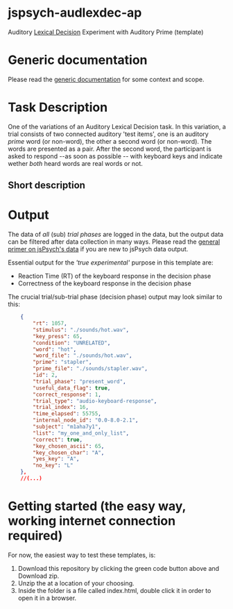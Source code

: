 # jspsych-audlexdec-ap
Auditory [Lexical Decision](https://en.wikipedia.org/wiki/Lexical_decision_task) Experiment with Auditory Prime (template)

# Generic documentation
Please read the [generic documentation](https://github.com/UiL-OTS-labs/jspsych-uil-template-docs) for some context and scope.

# Task Description
One of the variations of an Auditory Lexical Decision task. In this variation, a trial consists of two connected auditory 'test items', one is an auditory _prime_ word (or non-word), the other a second word (or non-word). The words are presented as a pair. After the second word, the participant is asked to respond --as soon as possible -- with keyboard keys and indicate wether _both_ heard words are real words or not.  

## Short description
# Output

The data of _all_ (sub) _trial phases_ are logged in the data, but the output data can be filtered after data collection in many ways.
Please read the [general primer on jsPsych's data](https://github.com/UiL-OTS-labs/jspsych-output) if you are new to jsPsych data output.

Essential output for the _'true experimental'_ purpose in this template are:

- Reaction Time (RT) of the keyboard response in the decision phase
- Correctness of the keyboard response in the decision phase

The crucial trial/sub-trial phase (decision phase) output may look similar to this:

```json
	{
		"rt": 1057,
		"stimulus": "./sounds/hot.wav",
		"key_press": 65,
		"condition": "UNRELATED",
		"word": "hot",
		"word_file": "./sounds/hot.wav",
		"prime": "stapler",
		"prime_file": "./sounds/stapler.wav",
		"id": 2,
		"trial_phase": "present_word",
		"useful_data_flag": true,
		"correct_response": 1,
		"trial_type": "audio-keyboard-response",
		"trial_index": 16,
		"time_elapsed": 55755,
		"internal_node_id": "0.0-8.0-2.1",
		"subject": "m1aha7y1",
		"list": "my_one_and_only_list",
		"correct": true,
		"key_chosen_ascii": 65,
		"key_chosen_char": "A",
		"yes_key": "A",
		"no_key": "L"
	},
	//(...)
```

# Getting started (the easy way, working internet connection required)
For now, the easiest way to test these templates, is:

1. Download this repository by clicking the green code button above and Download zip.
2. Unzip the at a location of your choosing.
3. Inside the folder is a file called index.html, double click it in order to open it
   in a browser.

